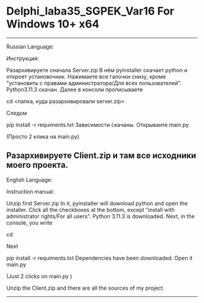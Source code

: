 # Delphi_laba35_SGPEK_Var16 For Windows 10+ x64

---------------------------------------------
Russian Language:

Инструкция:

Разархивируете сначала Server.zip
В нём pyinstaller скачает python и откроет установочник. Нажимаете все галочки снизу, кроме "установить с правами администратора/Для всех пользователей". Python3.11.3 скачан.
Далее в консоли прописываете 

cd <папка, куда разархивировали server.zip>

Следом

pip install -r requiments.txt
Зависимости скачаны. Открыванте main.py 

(Просто 2 клика на main.py)



Разархивируете Client.zip и там все исходники моего проекта.
---------------------------------------------

English Language:

Instruction manual:

Unzip first Server.zip
In it, pyinstaller will download python and open the installer. Click all the checkboxes at the bottom, except "install with administrator rights/For all users". Python 3.11.3 is downloaded.
Next, in the console, you write 

cd <the folder where the server was unzipped.zip>

Next

pip install -r requiments.txt
Dependencies have been downloaded. Open it main.py 

(Just 2 clicks on main.py )



Unzip the Client.zip and there are all the sources of my project.

---------------------------------------------
